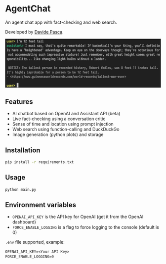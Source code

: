 # AgentChat

An agent chat app with fact-checking and web search.

Developed by [Davide Pasca](https://github.com/dpasca).

![Screenshot 01](docs/agentchat_sshot_02.webp)

## Features

- AI chatbot based on OpenAI and Assistant API (beta)
- Live fact-checking using a conversation critic
- Sense of time and location using prompt injection
- Web search using function-calling and DuckDuckGo
- Image generation (python plots) and storage

## Installation

```bash
pip install -r requirements.txt
```

## Usage

```bash
python main.py
```

## Environment variables

- `OPENAI_API_KEY` is the API key for OpenAI (get it from the OpenAI dashboard)
- `FORCE_ENABLE_LOGGING` is a flag to force logging to the console (default is 0)

`.env` file supported, example:
```
OPENAI_API_KEY=<Your API Key>
FORCE_ENABLE_LOGGING=0
```
